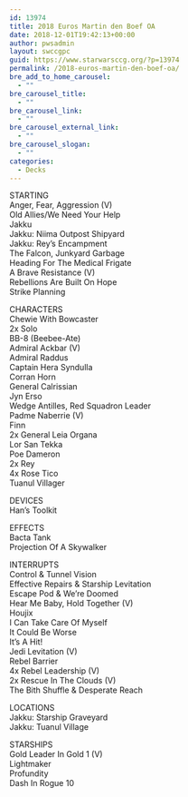 ```yaml
---
id: 13974
title: 2018 Euros Martin den Boef OA
date: 2018-12-01T19:42:13+00:00
author: pwsadmin
layout: swccgpc
guid: https://www.starwarsccg.org/?p=13974
permalink: /2018-euros-martin-den-boef-oa/
bre_add_to_home_carousel:
  - ""
bre_carousel_title:
  - ""
bre_carousel_link:
  - ""
bre_carousel_external_link:
  - ""
bre_carousel_slogan:
  - ""
categories:
  - Decks
---
```

STARTING  
Anger, Fear, Aggression (V)  
Old Allies/We Need Your Help  
Jakku  
Jakku: Niima Outpost Shipyard  
Jakku: Rey&#8217;s Encampment  
The Falcon, Junkyard Garbage  
Heading For The Medical Frigate  
A Brave Resistance (V)  
Rebellions Are Built On Hope  
Strike Planning

CHARACTERS  
Chewie With Bowcaster  
2x Solo  
BB-8 (Beebee-Ate)  
Admiral Ackbar (V)  
Admiral Raddus  
Captain Hera Syndulla  
Corran Horn  
General Calrissian  
Jyn Erso  
Wedge Antilles, Red Squadron Leader  
Padme Naberrie (V)  
Finn  
2x General Leia Organa  
Lor San Tekka  
Poe Dameron  
2x Rey  
4x Rose Tico  
Tuanul Villager

DEVICES  
Han&#8217;s Toolkit

EFFECTS  
Bacta Tank  
Projection Of A Skywalker

INTERRUPTS  
Control & Tunnel Vision  
Effective Repairs & Starship Levitation  
Escape Pod & We&#8217;re Doomed  
Hear Me Baby, Hold Together (V)  
Houjix  
I Can Take Care Of Myself  
It Could Be Worse  
It&#8217;s A Hit!  
Jedi Levitation (V)  
Rebel Barrier  
4x Rebel Leadership (V)  
2x Rescue In The Clouds (V)  
The Bith Shuffle & Desperate Reach

LOCATIONS  
Jakku: Starship Graveyard  
Jakku: Tuanul Village

STARSHIPS  
Gold Leader In Gold 1 (V)  
Lightmaker  
Profundity  
Dash In Rogue 10